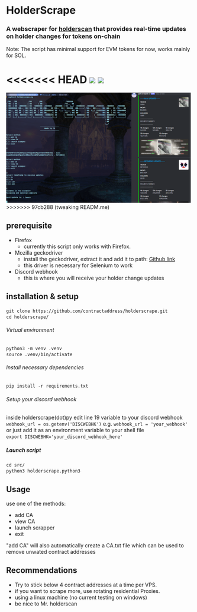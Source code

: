 # HolderScrape
### A webscraper for [holderscan](https://holderscan.com) that provides real-time updates on holder changes for tokens on-chain
Note: The script has minimal support for EVM tokens for now, works mainly for SOL.

<<<<<<< HEAD
<img src="image1.png" width="65%"/>
<img src="image2.PNG" width="34%"/>
=======
<img src="image.png" width="99%" style="display: inline-block;"/>
>>>>>>> 97cb288 (tweaking READM.me)

## prerequisite
* Firefox
  * currently this script only works with Firefox.
* Mozilla geckodriver
  * install the geckodriver, extract it and add it to path: [Github link](https://github.com/mozilla/geckodriver/releases)
  * this driver is necessary for Selenium to work
* Discord webhook
  * this is where you will receive your holder change updates

## installation & setup
```
git clone https://github.com/contractaddress/holderscrape.git 
cd holderscrape/
```
###### Virtual environment
```
python3 -m venv .venv
source .venv/bin/activate
```
###### Install necessary dependencies
```
pip install -r requirements.txt
```
###### Setup your discord webhook
inside holderscrape(dot)py edit line 19 variable to your discord webhook   
`webhook_url = os.getenv('DISCWEBHK')` e.g. `webhook_url = 'your_webhook'`  
or just add it as an environment variable to your shell file  
`export DISCWEBHK='your_discord_webhook_here'`

##### Launch script
```
cd src/
python3 holderscrape.python3
```
## Usage
use one of the methods:  
* add CA 
* view CA 
* launch scrapper 
* exit  

"add CA" will also automatically create a CA.txt file which can be used to remove unwated contract addresses
## Recommendations
* Try to stick below 4 contract addresses at a time per VPS.
* if you want to scrape more, use rotating residential Proxies.
* using a linux machine (no current testing on windows)
* be nice to Mr. holderscan
